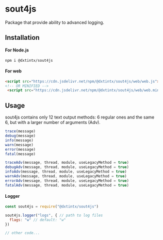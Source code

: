 # sout4js

Package that provide ability to advanced logging.

## Installation
#### For Node.js
```console
npm i @dxtintx/sout4js
```
#### For web
```html
<script src="https://cdn.jsdelivr.net/npm/@dxtintx/sout4js/web/web.js"></script>
<!-- OR MINIFIED -->
 <script src="https://cdn.jsdelivr.net/npm/@dxtintx/sout4js/web/web.min.js"></script>
```

## Usage
sout4js contains only 12 text output methods: 6 regular ones and the same 6, but with a larger number of arguments (Adv).

```js
trace(message)  
debug(message)  
info(message)  
warn(message)  
error(message)  
fatal(message)  

traceAdv(message, thread, module, useLegacyMethod = true)  
debugAdv(message, thread, module, useLegacyMethod = true)  
infoAdv(message, thread, module, useLegacyMethod = true)  
warnAdv(message, thread, module, useLegacyMethod = true)  
errorAdv(message, thread, module, useLegacyMethod = true)  
fatalAdv(message, thread, module, useLegacyMethod = true)  
```

#### Logger

```js
const sout4js = require("@dxtintx/sout4js")

sout4js.logger("logs", { // path to log files
  flags: "w" // default: "w"
})

// other code...
```
